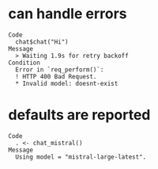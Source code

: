 # can handle errors

    Code
      chat$chat("Hi")
    Message
      > Waiting 1.9s for retry backoff
    Condition
      Error in `req_perform()`:
      ! HTTP 400 Bad Request.
      * Invalid model: doesnt-exist

# defaults are reported

    Code
      . <- chat_mistral()
    Message
      Using model = "mistral-large-latest".

